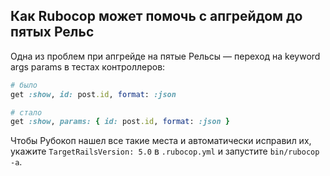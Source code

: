 ## Как Rubocop может помочь с апгрейдом до пятых Рельс

Одна из проблем при апгрейде на пятые Рельсы — переход на keyword args params в тестах контроллеров:

```ruby
# было
get :show, id: post.id, format: :json

# стало
get :show, params: { id: post.id, format: :json }
```

Чтобы Рубокоп нашел все такие места и автоматически исправил их, укажите `TargetRailsVersion: 5.0` в `.rubocop.yml` и запустите `bin/rubocop -a`.
